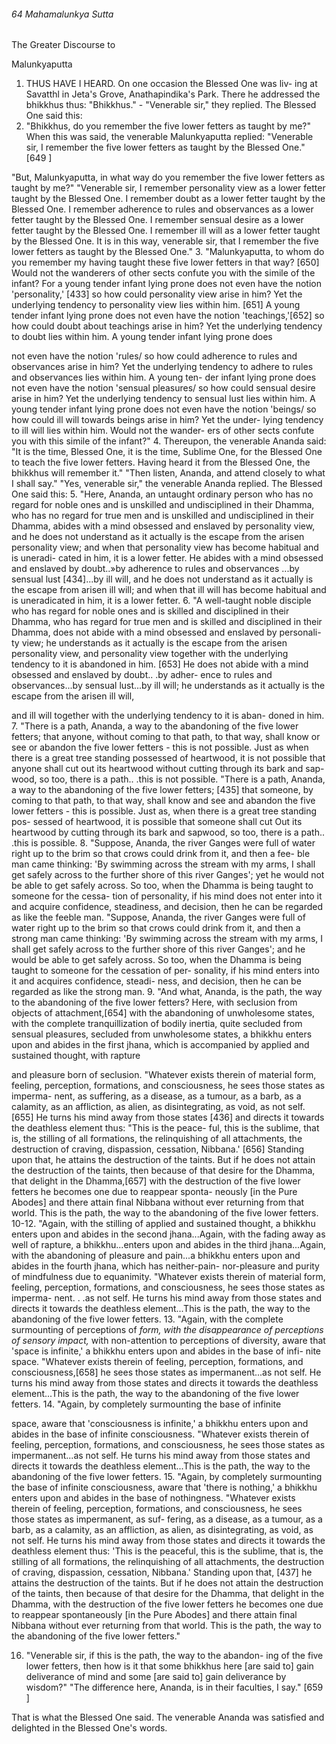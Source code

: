 ###### 64 Mahamalunkya Sutta

 The Greater Discourse to

 Malunkyaputta

1. THUS HAVE I HEARD. On one occasion the Blessed One was liv-
ing at Savatthl in Jeta's Grove, Anathapindika's Park. There he
addressed the bhikkhus thus: "Bhikkhus." - "Venerable sir,"
they replied. The Blessed One said this:
2. "Bhikkhus, do you remember the five lower fetters as
taught by me?"
When this was said, the venerable Malunkyaputta replied:
"Venerable sir, I remember the five lower fetters as taught by
the Blessed One." [649 ]

"But, Malunkyaputta, in what way do you remember the five
lower fetters as taught by me?"
"Venerable sir, I remember personality view as a lower fetter
taught by the Blessed One. I remember doubt as a lower fetter
taught by the Blessed One. I remember adherence to rules and
observances as a lower fetter taught by the Blessed One. I
remember sensual desire as a lower fetter taught by the Blessed
One. I remember ill will as a lower fetter taught by the Blessed
One. It is in this way, venerable sir, that I remember the five
lower fetters as taught by the Blessed One."
3. "Malunkyaputta, to whom do you remember my having
taught these five lower fetters in that way? [650] Would not the
wanderers of other sects confute you with the simile of the
infant? For a young tender infant lying prone does not even
have the notion 'personality,' [433] so how could personality
view arise in him? Yet the underlying tendency to personality
view lies within him. [651] A young tender infant lying prone does
not even have the notion 'teachings,'[652] so how could doubt
about teachings arise in him? Yet the underlying tendency to
doubt lies within him. A young tender infant lying prone does

not even have the notion 'rules/ so how could adherence to
rules and observances arise in him? Yet the underlying tendency
to adhere to rules and observances lies within him. A young ten-
der infant lying prone does not even have the notion 'sensual
pleasures/ so how could sensual desire arise in him? Yet the
underlying tendency to sensual lust lies within him. A young
tender infant lying prone does not even have the notion 'beings/
so how could ill will towards beings arise in him? Yet the under-
lying tendency to ill will lies within him. Would not the wander-
ers of other sects confute you with this simile of the infant?"
4. Thereupon, the venerable Ananda said: "It is the time,
Blessed One, it is the time, Sublime One, for the Blessed One to
teach the five lower fetters. Having heard it from the Blessed
One, the bhikkhus will remember it."
"Then listen, Ananda, and attend closely to what I shall say."
"Yes, venerable sir," the venerable Ananda replied.
The Blessed One said this:
5. "Here, Ananda, an untaught ordinary person who has no
regard for noble ones and is unskilled and undisciplined in their
Dhamma, who has no regard for true men and is unskilled and
undisciplined in their Dhamma, abides with a mind obsessed
and enslaved by personality view, and he does not understand
as it actually is the escape from the arisen personality view; and
when that personality view has become habitual and is uneradi-
cated in him, it is a lower fetter. He abides with a mind obsessed
and enslaved by doubt..»by adherence to rules and observances
...by sensual lust [434]...by ill will, and he does not understand
as it actually is the escape from arisen ill will; and when that ill
will has become habitual and is uneradicated in him, it is a
lower fetter.
6. "A well-taught noble disciple who has regard for noble ones
and is skilled and disciplined in their Dhamma, who has regard
for true men and is skilled and disciplined in their Dhamma,
does not abide with a mind obsessed and enslaved by personali-
ty view; he understands as it actually is the escape from the
arisen personality view, and personality view together with the
underlying tendency to it is abandoned in him. [653] He does not
abide with a mind obsessed and enslaved by doubt.. .by adher-
ence to rules and observances...by sensual lust...by ill will; he
understands as it actually is the escape from the arisen ill will,

and ill will together with the underlying tendency to it is aban-
doned in him.
7. "There is a path, Ananda, a way to the abandoning of the
five lower fetters; that anyone, without coming to that path, to
that way, shall know or see or abandon the five lower fetters -
this is not possible. Just as when there is a great tree standing
possessed of heartwood, it is not possible that anyone shall cut
out its heartwood without cutting through its bark and sap-
wood, so too, there is a path.. .this is not possible.
"There is a path, Ananda, a way to the abandoning of the five
lower fetters; [435] that someone, by coming to that path, to that
way, shall know and see and abandon the five lower fetters -
this is possible. Just as, when there is a great tree standing pos-
sessed of heartwood, it is possible that someone shall cut Out its
heartwood by cutting through its bark and sapwood, so too,
there is a path.. .this is possible.
8. "Suppose, Ananda, the river Ganges were full of water right
up to the brim so that crows could drink from it, and then a fee-
ble man came thinking: 'By swimming across the stream with
my arms, I shall get safely across to the further shore of this
river Ganges'; yet he would not be able to get safely across. So
too, when the Dhamma is being taught to someone for the cessa-
tion of personality, if his mind does not enter into it and acquire
confidence, steadiness, and decision, then he can be regarded as
like the feeble man.
"Suppose, Ananda, the river Ganges were full of water right up
to the brim so that crows could drink from it, and then a strong
man came thinking: 'By swimming across the stream with my
arms, I shall get safely across to the further shore of this river
Ganges'; and he would be able to get safely across. So too, when
the Dhamma is being taught to someone for the cessation of per-
sonality, if his mind enters into it and acquires confidence, steadi-
ness, and decision, then he can be regarded as like the strong man.
9. "And what, Ananda, is the path, the way to the abandoning
of the five lower fetters? Here, with seclusion from objects of
attachment,[654] with the abandoning of unwholesome states, with
the complete tranquillization of bodily inertia, quite secluded
from sensual pleasures, secluded from unwholesome states, a
bhikkhu enters upon and abides in the first jhana, which is
accompanied by applied and sustained thought, with rapture

and pleasure born of seclusion.
"Whatever exists therein of material form, feeling, perception,
formations, and consciousness, he sees those states as imperma-
nent, as suffering, as a disease, as a tumour, as a barb, as a
calamity, as an affliction, as alien, as disintegrating, as void, as
not self.[655] He turns his mind away from those states [436] and
directs it towards the deathless element thus: "This is the peace-
ful, this is the sublime, that is, the stilling of all formations, the
relinquishing of all attachments, the destruction of craving,
dispassion, cessation, Nibbana.' [656] Standing upon that, he
attains the destruction of the taints. But if he does not attain the
destruction of the taints, then because of that desire for the
Dhamma, that delight in the Dhamma,[657] with the destruction of
the five lower fetters he becomes one due to reappear sponta-
neously [in the Pure Abodes] and there attain final Nibbana
without ever returning from that world. This is the path, the
way to the abandoning of the five lower fetters.
10-12. "Again, with the stilling of applied and sustained
thought, a bhikkhu enters upon and abides in the second
jhana...Again, with the fading away as well of rapture, a
bhikkhu...enters upon and abides in the third jhana...Again,
with the abandoning of pleasure and pain...a bhikkhu enters
upon and abides in the fourth jhana, which has neither-pain-
nor-pleasure and purity of mindfulness due to equanimity.
"Whatever exists therein of material form, feeling, perception,
formations, and consciousness, he sees those states as imperma-
nent. . .as not self. He turns his mind away from those states and
directs it towards the deathless element...This is the path, the
way to the abandoning of the five lower fetters.
13. "Again, with the complete surmounting of perceptions of
_form, with the disappearance of perceptions of sensory impact,_
with non-attention to perceptions of diversity, aware that 'space
is infinite,' a bhikkhu enters upon and abides in the base of infi-
nite space.
"Whatever exists therein of feeling, perception, formations,
and consciousness,[658] he sees those states as impermanent...as
not self. He turns his mind away from those states and directs it
towards the deathless element...This is the path, the way to the
abandoning of the five lower fetters.
14. "Again, by completely surmounting the base of infinite

space, aware that 'consciousness is infinite,' a bhikkhu enters
upon and abides in the base of infinite consciousness.
"Whatever exists therein of feeling, perception, formations,
and consciousness, he sees those states as impermanent...as not
self. He turns his mind away from those states and directs it
towards the deathless element...This is the path, the way to the
abandoning of the five lower fetters.
15. "Again, by completely surmounting the base of infinite
consciousness, aware that 'there is nothing,' a bhikkhu enters
upon and abides in the base of nothingness.
"Whatever exists therein of feeling, perception, formations,
and consciousness, he sees those states as impermanent, as suf-
fering, as a disease, as a tumour, as a barb, as a calamity, as an
affliction, as alien, as disintegrating, as void, as not self. He
turns his mind away from those states and directs it towards the
deathless element thus: 'This is the peaceful, this is the sublime,
that is, the stilling of all formations, the relinquishing of all
attachments, the destruction of craving, dispassion, cessation,
Nibbana.' Standing upon that, [437] he attains the destruction of
the taints. But if he does not attain the destruction of the taints,
then because of that desire for the Dhamma, that delight in the
Dhamma, with the destruction of the five lower fetters he
becomes one due to reappear spontaneously [in the Pure
Abodes] and there attain final Nibbana without ever returning
from that world. This is the path, the way to the abandoning of
the five lower fetters."

16. "Venerable sir, if this is the path, the way to the abandon-
ing of the five lower fetters, then how is it that some bhikkhus
here [are said to] gain deliverance of mind and some [are said
to] gain deliverance by wisdom?"
"The difference here, Ananda, is in their faculties, I say." [659 ]

That is what the Blessed One said. The venerable Ananda was
satisfied and delighted in the Blessed One's words.
